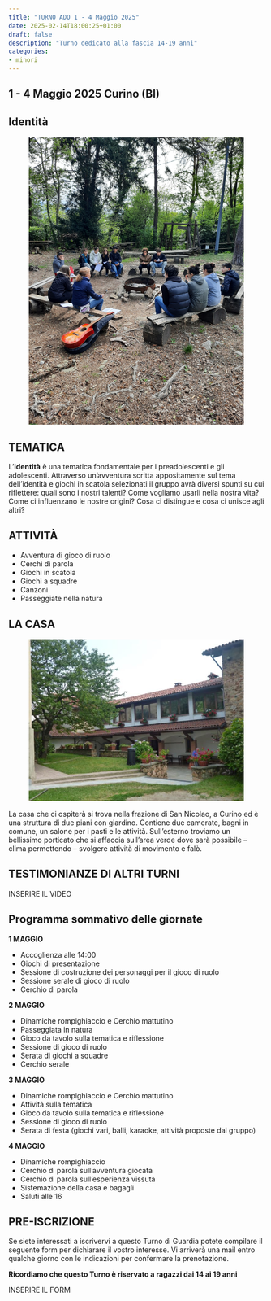 ```yaml
---
title: "TURNO ADO 1 - 4 Maggio 2025"
date: 2025-02-14T18:00:25+01:00
draft: false
description: "Turno dedicato alla fascia 14-19 anni"
categories:
- minori
---
```


## 1 - 4 Maggio 2025 Curino (BI)
## Identità

<figure>
      <img class=responsive-image src="gruppoincerchio.jpg" alt="Persone giocano al tavolo"/> 
</figure>

## TEMATICA

L’**identità** è una tematica fondamentale per i preadolescenti e gli adolescenti. 
Attraverso un’avventura scritta appositamente sul tema dell’identità e giochi in 
scatola selezionati il gruppo avrà diversi spunti su cui riflettere: quali sono 
i nostri talenti? Come vogliamo usarli nella nostra vita? Come ci influenzano 
le nostre origini? Cosa ci distingue e cosa ci unisce agli altri?

## ATTIVITÀ

- Avventura di gioco di ruolo 
- Cerchi di parola
- Giochi in scatola
- Giochi a squadre
- Canzoni
- Passeggiate nella natura

## LA CASA

<figure>
      <img class=responsive-image src="casa.jpg" alt="Casa vacanze"/> 
</figure>

La casa che ci ospiterà si trova nella frazione di San Nicolao, a Curino ed 
è una struttura di due piani con giardino. 
Contiene due camerate, bagni in comune, un salone per i pasti e le attività. 
Sull’esterno troviamo un bellissimo porticato che si affaccia sull’area verde
 dove sarà possibile – clima permettendo – svolgere attività di movimento e falò.

 ## TESTIMONIANZE DI ALTRI TURNI

 INSERIRE IL VIDEO

 ## Programma sommativo delle giornate

**1 MAGGIO** 

- Accoglienza alle 14:00
- Giochi di presentazione
- Sessione di costruzione dei personaggi per il gioco di ruolo
- Sessione serale di gioco di ruolo
- Cerchio di parola

**2 MAGGIO**

- Dinamiche rompighiaccio e Cerchio mattutino
- Passeggiata in natura
- Gioco da tavolo sulla tematica e riflessione
- Sessione di gioco di ruolo
- Serata di giochi a squadre
- Cerchio serale

**3 MAGGIO** 

- Dinamiche rompighiaccio e Cerchio mattutino
- Attività sulla tematica
- Gioco da tavolo sulla tematica e riflessione
- Sessione di gioco di ruolo
- Serata di festa (giochi vari, balli, karaoke, attività proposte dal gruppo)

**4 MAGGIO**

- Dinamiche rompighiaccio
- Cerchio di parola sull’avventura giocata
- Cerchio di parola sull’esperienza vissuta
- Sistemazione della casa e bagagli
- Saluti alle 16

## PRE-ISCRIZIONE

Se siete interessati a iscrivervi a questo Turno di Guardia potete compilare
il seguente form per dichiarare il vostro interesse. Vi arriverà una mail
entro qualche giorno con le indicazioni per confermare la prenotazione. 

**Ricordiamo che questo Turno è riservato a ragazzi dai 14 ai 19 anni**

INSERIRE IL FORM
